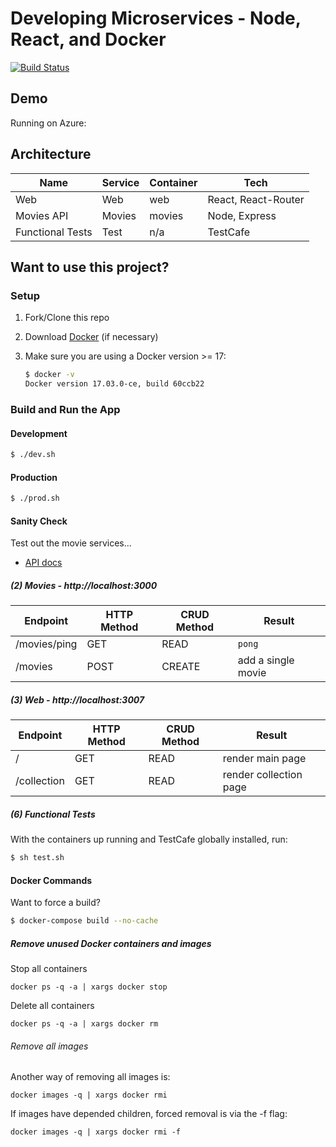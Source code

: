 # Developing Microservices - Node, React, and Docker

[![Build Status](https://travis-ci.org/jewelsjacobs/movie-search.svg?branch=master)](https://travis-ci.org/jewelsjacobs/movie-search)

## Demo

Running on Azure:



## Architecture

| Name             | Service | Container | Tech                 |
|------------------|---------|-----------|----------------------|
| Web              | Web     | web       | React, React-Router  |
| Movies API       | Movies  | movies    | Node, Express        |
| Functional Tests | Test    | n/a       | TestCafe             |

## Want to use this project?

### Setup

1. Fork/Clone this repo

1. Download [Docker](https://docs.docker.com/docker-for-mac/install/) (if necessary)

1. Make sure you are using a Docker version >= 17:

    ```sh
    $ docker -v
    Docker version 17.03.0-ce, build 60ccb22
    ```

### Build and Run the App

#### Development

```sh
$ ./dev.sh
```

#### Production

```sh
$ ./prod.sh
```

#### Sanity Check

Test out the movie services...

- [API docs](http://jewelsjacobs.github.io/movie-search)

##### (2) Movies - http://localhost:3000

| Endpoint      | HTTP Method | CRUD Method | Result                    |
|---------------|-------------|-------------|---------------------------|
| /movies/ping  | GET         | READ        | `pong`                    |
| /movies       | POST        | CREATE      | add a single movie        |

##### (3) Web - http://localhost:3007

| Endpoint   | HTTP Method | CRUD Method | Result                  |
|-------------|-------------|-------------|------------------------|
| /           | GET         | READ        | render main page       |
| /collection | GET         | READ        | render collection page |

##### (6) Functional Tests

With the containers up running and TestCafe globally installed, run:

```sh
$ sh test.sh
```

#### Docker Commands

Want to force a build?

```sh
$ docker-compose build --no-cache
```
##### Remove unused Docker containers and images

Stop all containers

`docker ps -q -a | xargs docker stop`

Delete all containers

`docker ps -q -a | xargs docker rm`

###### Remove all images

Another way of removing all images is:

`docker images -q | xargs docker rmi`

If images have depended children, forced removal is via the -f flag:

`docker images -q | xargs docker rmi -f`
